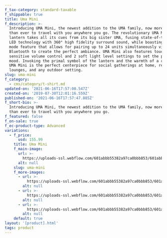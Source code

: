 ```yaml
---
f_tax-category: standard-taxable
f_shippable: true
title: Uma Mini
f_description: >-
  Introducing UMA Mini, the newest addition to the UMA family, now more portable
  than ever to travel with you anywhere you go. The revolutionary UMA Mini
  lantern takes all its cues from its big sister UMA, fusing state-of-the-art
  LED technology with 360° high fidelity surround sound, while boasting a party
  mode feature that allows for pairing up to 24 units simultaneously via
  Bluetooth to create the perfect ambiance. UMA Mini also features touch
  sensitive volume control and 2 soft light level settings to set the perfect
  mood. Invoking the primal symbol of the lantern and the warmth of a campfire,
  UMA Mini is the perfect centerpiece for social gatherings at home, restaurant
  lounges, and any outdoor setting.
slug: uma-mini
f_category:
  - cms/category/t-shirt.md
updated-on: '2021-06-16T17:57:00.547Z'
created-on: '2019-07-30T12:01:16.559Z'
published-on: '2021-06-16T17:57:47.885Z'
f_short-bio: >-
  Introducing UMA Mini, the newest addition to the UMA family, now more portable
  than ever to travel with you anywhere you go.
f_featured: false
f_on-sale: true
f_ec-product-type: Advanced
variations:
  - f_price:
      usd: 155.99
    title: Uma Mini
    f_main-image:
      url: >-
        https://uploads-ssl.webflow.com/601abbb55382a97ca0bbb853/601abbb55382a9714fbbbac6_uma-mini-hero-02-off-updated-grill_download.jpg
      alt: null
    slug: uma-mini
    f_more-images:
      - url: >-
          https://uploads-ssl.webflow.com/601abbb55382a97ca0bbb853/601abbb55382a92ff7bbba93_uma-mini_in-bag_lit_download.jpg
        alt: null
      - url: >-
          https://uploads-ssl.webflow.com/601abbb55382a97ca0bbb853/601abbb55382a902a4bbba94_uma-mini-loop-shot-on_download.jpg
        alt: null
      - url: >-
          https://uploads-ssl.webflow.com/601abbb55382a97ca0bbb853/601abbb55382a9f908bbba91_uma-mini-lounge-chair-v3_download-flipped_download.jpg
        alt: null
    default: true
layout: '[product].html'
tags: product
---
```




